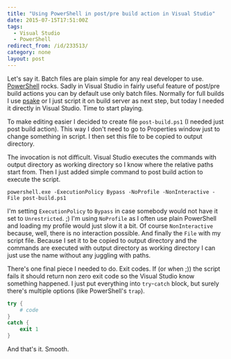 ```yaml
---
title: "Using PowerShell in post/pre build action in Visual Studio"
date: 2015-07-15T17:51:00Z
tags:
  - Visual Studio
  - PowerShell
redirect_from: /id/233513/
category: none
layout: post
---
```

Let's say it. Batch files are plain simple for any real developer to use. [PowerShell][1] rocks. Sadly in Visual Studio in fairly useful feature of post/pre build actions you can by default use only batch files. Normally for full builds I use [psake][2] or I just script it on build server as next step, but today I needed it directly in Visual Studio. Time to start playing. 

<!-- excerpt -->

To make editing easier I decided to create file `post-build.ps1` (I needed just post build action). This way I don't need to go to Properties window just to change something in script. I then set this file to be copied to output directory.

The invocation is not difficult. Visual Studio executes the commands with output directory as working directory so I know where the relative paths start from. Then I just added simple command to post build action to execute the script.

```batch
powershell.exe -ExecutionPolicy Bypass -NoProfile -NonInteractive -File post-build.ps1
```

I'm setting `ExecutionPolicy` to `Bypass` in case somebody would not have it set to `Unrestricted`. ;) I'm using `NoProfile` as I often use plain PowerShell and loading my profile would just slow it a bit. Of course `NonInteractive` because, well, there is no interaction possible. And finally the `File` with my script file. Because I set it to be copied to output directory and the commands are executed with output directory as working directory I can just use the name without any juggling with paths.

There's one final piece I needed to do. Exit codes. If (or when ;)) the script fails it should return non zero exit code so the Visual Studio know something happened. I just put everything into `try`-`catch` block, but surely there's multiple options (like PowerShell's `trap`).

```powershell
try {
	# code
}
catch {
	exit 1
}
```

And that's it. Smooth.     

[1]: https://en.wikipedia.org/wiki/Windows_PowerShell
[2]: https://github.com/psake/psake
